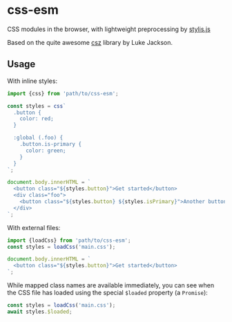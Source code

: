 # css-esm

CSS modules in the browser, with lightweight preprocessing by [stylis.js](https://github.com/thysultan/stylis.js)

Based on the quite awesome [csz](https://github.com/lukejacksonn/csz) library by Luke Jackson.

## Usage

With inline styles:

```js
import {css} from 'path/to/css-esm';

const styles = css`
  .button {
    color: red;
  }

  :global (.foo) {
    .button.is-primary {
      color: green;
    }
  }
`;

document.body.innerHTML = `
  <button class="${styles.button}">Get started</button>
  <div class="foo">
    <button class="${styles.button} ${styles.isPrimary}">Another button</button>
  </div>
`;
```

With external files:

```js
import {loadCss} from 'path/to/css-esm';
const styles = loadCss('main.css');

document.body.innerHTML = `
  <button class="${styles.button}">Get started</button>
`;
```

While mapped class names are available immediately, you can see when the CSS file has loaded using
the special `$loaded` property (a `Promise`):

```js
const styles = loadCss('main.css');
await styles.$loaded;
```
